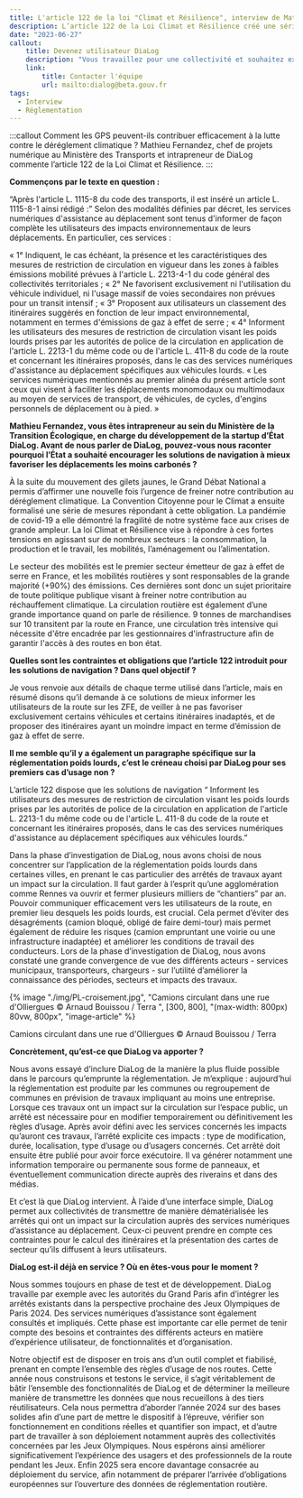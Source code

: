 ```yaml
---
title: L'article 122 de la loi "Climat et Résilience", interview de Mathieu Fernandez, intrapreneur de DiaLog
description: L’article 122 de la Loi Climat et Résilience créé une série d’obligations nouvelles pour les “services numériques d’assistance au déplacement (les solutions d’aide à la navigation routière comme TomTom, Here, Waze…) dans le but de les faire mieux contribuer à la réduction de l’empreinte carbone des déplacements de voyageurs et de marchandises.
date: "2023-06-27"
callout:
    title: Devenez utilisateur DiaLog
    description: "Vous travaillez pour une collectivité et souhaitez expérimenter DiaLog ? Vous souhaitez pouvoir utiliser les données DiaLog pour vos besoins opérationnels ou dans un service numérique tiers ? Envoyez-nous un mail et nous vous recontacterons au plus vite."
    link:
        title: Contacter l'équipe
        url: mailto:dialog@beta.gouv.fr
tags:
  - Interview
  - Réglementation
---
```

    
:::callout
Comment les GPS peuvent-ils contribuer efficacement à la lutte contre le déréglement climatique ? Mathieu Fernandez, chef de projets numérique au Ministère des Transports et intrapreneur de DiaLog commente l’article 122 de la Loi Climat et Résilience.
:::

<div class="contenu-article">

**Commençons par le texte en question :**

“Après l'article L. 1115-8 du code des transports, il est inséré un article L. 1115-8-1 ainsi rédigé :”
Selon des modalités définies par décret, les services numériques d'assistance au déplacement sont tenus d'informer de façon complète les utilisateurs des impacts environnementaux de leurs déplacements. En particulier, ces services :

« 1° Indiquent, le cas échéant, la présence et les caractéristiques des mesures de restriction de circulation en vigueur dans les zones à faibles émissions mobilité prévues à l'article L. 2213-4-1 du code général des collectivités territoriales ;
« 2° Ne favorisent exclusivement ni l'utilisation du véhicule individuel, ni l'usage massif de voies secondaires non prévues pour un transit intensif ;
« 3° Proposent aux utilisateurs un classement des itinéraires suggérés en fonction de leur impact environnemental, notamment en termes d'émissions de gaz à effet de serre ;
« 4° Informent les utilisateurs des mesures de restriction de circulation visant les poids lourds prises par les autorités de police de la circulation en application de l'article L. 2213-1 du même code ou de l'article L. 411-8 du code de la route et concernant les itinéraires proposés, dans le cas des services numériques d'assistance au déplacement spécifiques aux véhicules lourds.
« Les services numériques mentionnés au premier alinéa du présent article sont ceux qui visent à faciliter les déplacements monomodaux ou multimodaux au moyen de services de transport, de véhicules, de cycles, d'engins personnels de déplacement ou à pied. »

**Mathieu Fernandez, vous êtes intrapreneur au sein du Ministère de la Transition Écologique, en charge du développement de la startup d’État DiaLog. Avant de nous parler de DiaLog, pouvez-vous nous raconter pourquoi l’État a souhaité encourager les solutions de navigation à mieux favoriser les déplacements les moins carbonés ?**

À la suite du mouvement des gilets jaunes, le Grand Débat National a permis d’affirmer une nouvelle fois l’urgence de freiner notre contribution au déréglement climatique. La Convention Citoyenne pour le Climat a ensuite formalisé une série de mesures répondant à cette obligation. La pandémie de covid-19 a elle démontré la fragilité de notre système face aux crises de grande ampleur. La loi Climat et Résilience vise à répondre à ces fortes tensions en agissant sur de nombreux secteurs :  la consommation, la production et le travail, les mobilités, l’aménagement ou l’alimentation.

Le secteur des mobilités est le premier secteur émetteur de gaz à effet de serre en France, et les mobilités routières y sont responsables de la grande majorité (+90%) des émissions. Ces dernières sont donc un sujet prioritaire de toute politique publique visant à freiner notre contribution au réchauffement climatique. La circulation routière est également d’une grande importance quand on parle de résilience. 9 tonnes de marchandises sur 10 transitent par la route en France, une circulation très intensive qui nécessite d'être encadrée par les gestionnaires d'infrastructure afin de garantir l'accès à des routes en bon état.

**Quelles sont les contraintes et obligations que l’article 122 introduit pour les solutions de navigation ? Dans quel objectif ?**

Je vous renvoie aux détails de chaque terme utilisé dans l’article, mais en résumé disons qu’il demande à ce solutions de mieux informer les utilisateurs de la route sur les ZFE, de veiller à ne pas favoriser exclusivement certains véhicules et certains itinéraires inadaptés, et de proposer des itinéraires ayant un moindre impact en terme d’émission de gaz à effet de serre. 

**Il me semble qu’il y a également un paragraphe spécifique sur la réglementation poids lourds, c’est le créneau choisi par DiaLog pour ses premiers cas d’usage non ?**

L’article 122 dispose que les solutions de navigation “ Informent les utilisateurs des mesures de restriction de circulation visant les poids lourds prises par les autorités de police de la circulation en application de l'article L. 2213-1 du même code ou de l'article L. 411-8 du code de la route et concernant les itinéraires proposés, dans le cas des services numériques d'assistance au déplacement spécifiques aux véhicules lourds.”

Dans la phase d’investigation de DiaLog, nous avons choisi de nous concentrer sur l’application de la réglementation poids lourds dans certaines villes, en prenant le cas particulier des arrêtés de travaux ayant un impact sur la circulation. Il faut garder à l’esprit qu’une agglomération comme Rennes va ouvrir et fermer plusieurs milliers de “chantiers” par an. Pouvoir communiquer efficacement vers les utilisateurs de la route, en premier lieu desquels les poids lourds, est crucial. Cela permet d’éviter des désagréments (camion bloqué, obligé de faire demi-tour) mais permet également de réduire les risques (camion empruntant une voirie ou une infrastructure inadaptée) et améliorer les conditions de travail des conducteurs. Lors de la phase d’investigation de DiaLog, nous avons constaté une grande convergence de vue des différents acteurs - services municipaux, transporteurs, chargeurs - sur l’utilité d’améliorer la connaissance des périodes, secteurs et impacts des travaux.

{% image "./img/PL-croisement.jpg", "Camions circulant dans une rue d'Olliergues © Arnaud Bouissou / Terra ", [300, 800], "(max-width: 800px) 80vw, 800px", "image-article" %}

<div class="legende-article">Camions circulant dans une rue d'Olliergues © Arnaud Bouissou / Terra</div>

**Concrètement, qu’est-ce que DiaLog va apporter ?**

Nous avons essayé d’inclure DiaLog de la manière la plus fluide possible dans le parcours qu’emprunte la réglementation. Je m’explique : aujourd’hui la réglementation est produite par les communes ou regroupement de communes en prévision de travaux impliquant au moins une entreprise. Lorsque ces travaux ont un impact sur la circulation sur l’espace public, un arrêté est nécessaire pour en modifier temporairement ou définitivement les règles d’usage. Après avoir défini avec les services concernés les impacts qu’auront ces travaux, l’arrêté explicite ces impacts : type de modification, durée, localisation, type d’usage ou d’usagers concernés. Cet arrêté doit ensuite être publié pour avoir force exécutoire. Il va générer notamment une information temporaire ou permanente sous forme de panneaux, et éventuellement communication directe auprès des riverains et dans des médias. 

Et c’est là que DiaLog intervient. À l’aide d’une interface simple, DiaLog permet aux collectivités de transmettre de manière dématérialisée les arrêtés qui ont un impact sur la circulation auprès des services numériques d’assistance au déplacement. Ceux-ci peuvent prendre en compte ces contraintes pour le calcul des itinéraires et la présentation des cartes de secteur qu’ils diffusent à leurs utilisateurs.

**DiaLog est-il déjà en service ? Où en êtes-vous pour le moment ?**

Nous sommes toujours en phase de test et de développement. DiaLog travaille par exemple avec les autorités du Grand Paris afin d’intégrer les arrêtés existants dans la perspective prochaine des Jeux Olympiques de Paris 2024. Des services numériques d’assistance sont également consultés et impliqués. Cette phase est importante car elle permet de tenir compte des besoins et contraintes des différents acteurs en matière d’expérience utilisateur, de fonctionnalités et d’organisation.

Notre objectif est de disposer en trois ans d’un outil complet et fiabilisé, prenant en compte l’ensemble des règles d’usage de nos routes. Cette année nous construisons et testons le service, il s’agit véritablement de bâtir l’ensemble des fonctionnalités de DiaLog et de déterminer la meilleure manière de transmettre les données que nous recueillons à des tiers réutilisateurs. Cela nous permettra d’aborder l’année 2024 sur des bases solides afin d’une part de mettre le dispositif à l’épreuve, vérifier son fonctionnement en conditions réelles et quantifier son impact, et d’autre part de travailler à son déploiement notamment auprès des collectivités concernées par les Jeux Olympiques. Nous espérons ainsi améliorer significativement l’expérience des usagers et des professionnels de la route pendant les Jeux. Enfin 2025 sera encore davantage consacrée au déploiement du service, afin notamment de préparer l’arrivée d’obligations européennes sur l’ouverture des données de réglementation routière.

</div>
